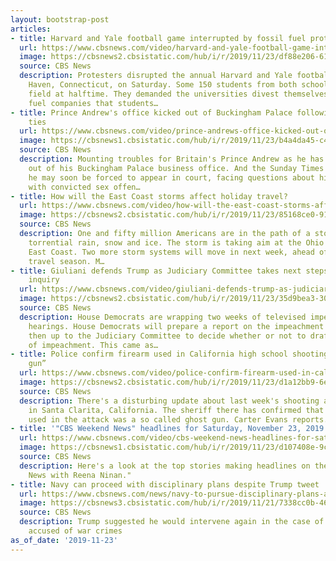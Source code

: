 ```yaml
---
layout: bootstrap-post
articles:
- title: Harvard and Yale football game interrupted by fossil fuel protest
  url: https://www.cbsnews.com/video/harvard-and-yale-football-game-interrupted-by-fossil-fuel-protest/
  image: https://cbsnews2.cbsistatic.com/hub/i/r/2019/11/23/df88e206-6165-4843-bdfb-162580dd2072/thumbnail/1200x630/de706a9cf49c9f7a19dcecbe3e1e8f8a/1123-en-harvardclimatepro-vo-1982921-640x360.jpg
  source: CBS News
  description: Protesters disrupted the annual Harvard and Yale football game in New
    Haven, Connecticut, on Saturday. Some 150 students from both schools stormed the
    field at halftime. They demanded the universities divest themselves from fossil
    fuel companies that students…
- title: Prince Andrew's office kicked out of Buckingham Palace following Epstein
    ties
  url: https://www.cbsnews.com/video/prince-andrews-office-kicked-out-of-buckingham-palace-following-epstein-ties/
  image: https://cbsnews1.cbsistatic.com/hub/i/r/2019/11/23/b4a4da45-c42f-4505-835b-e7fd982acc15/thumbnail/1200x630/61f1d13e83abeb1d383802b1926ac85d/1123-en-princeandrew-tyab-1982916-640x360.jpg
  source: CBS News
  description: Mounting troubles for Britain's Prince Andrew as he has been forced
    out of his Buckingham Palace business office. And the Sunday Times of London reports
    he may soon be forced to appear in court, facing questions about his relationship
    with convicted sex offen…
- title: How will the East Coast storms affect holiday travel?
  url: https://www.cbsnews.com/video/how-will-the-east-coast-storms-affect-holiday-travel/
  image: https://cbsnews2.cbsistatic.com/hub/i/r/2019/11/23/85168ce0-91ff-48c5-82ab-2164f7873673/thumbnail/1200x630/093bdb4455dbea6aad1cd074bac7c78b/1123-en-travelforecast-berardelli-1982886-640x360.jpg
  source: CBS News
  description: One and fifty million Americans are in the path of a storm system bringing
    torrential rain, snow and ice. The storm is taking aim at the Ohio Valley and
    East Coast. Two more storm systems will move in next week, ahead of the busy Thanksgiving
    travel season. M…
- title: Giuliani defends Trump as Judiciary Committee takes next steps in impeachment
    inquiry
  url: https://www.cbsnews.com/video/giuliani-defends-trump-as-judiciary-committee-takes-next-steps-in-impeachment-inquiry/
  image: https://cbsnews2.cbsistatic.com/hub/i/r/2019/11/23/35d9bea3-3002-4ae7-a2fe-ecdb27457ec2/thumbnail/1200x630/f686474bc41cf468a75bdb7286c52a2b/1123-en-impeachment-reid-1982904-640x360.jpg
  source: CBS News
  description: House Democrats are wrapping two weeks of televised impeachment inquiry
    hearings. House Democrats will prepare a report on the impeachment inquiry, it's
    then up to the Judiciary Committee to decide whether or not to draft articles
    of impeachment. This came as…
- title: Police confirm firearm used in California high school shooting was a “ghost
    gun”
  url: https://www.cbsnews.com/video/police-confirm-firearm-used-in-california-high-school-shooting-was-a-ghost-gun/
  image: https://cbsnews2.cbsistatic.com/hub/i/r/2019/11/23/d1a12bb9-6e76-4ddd-b949-84707df0ceac/thumbnail/1200x630/0c2e3f110cb0bb1e384f32ced742ff67/1123-en-ghostgun-evans-1982908-640x360.jpg
  source: CBS News
  description: There's a disturbing update about last week's shooting at a high school
    in Santa Clarita, California. The sheriff there has confirmed that the weapon
    used in the attack was a so called ghost gun. Carter Evans reports.
- title: '"CBS Weekend News" headlines for Saturday, November 23, 2019'
  url: https://www.cbsnews.com/video/cbs-weekend-news-headlines-for-saturday-november-23-2019/
  image: https://cbsnews1.cbsistatic.com/hub/i/r/2019/11/23/d107408e-9cec-4e6f-afb9-197225c350c4/thumbnail/1200x630/11f48821a65c82c909b4b9a6b7ea29e5/1123-en-headlines-1982879-640x360.jpg
  source: CBS News
  description: Here's a look at the top stories making headlines on the "CBS Weekend
    News with Reena Ninan."
- title: Navy can proceed with disciplinary plans despite Trump tweet
  url: https://www.cbsnews.com/news/navy-to-pursue-disciplinary-plans-against-gallagher-despite-trump-tweet/
  image: https://cbsnews3.cbsistatic.com/hub/i/r/2019/11/21/7338cc0b-4674-46f6-b3ea-75070f94c7be/thumbnail/1200x630g2/2b16016aadb4eac5918d736a2fe876ff/gettyimages-1153326271.jpg
  source: CBS News
  description: Trump suggested he would intervene again in the case of a Navy SEAL
    accused of war crimes
as_of_date: '2019-11-23'
---
```


